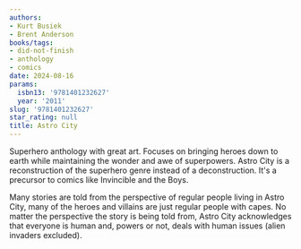 ```yaml
---
authors:
- Kurt Busiek
- Brent Anderson
books/tags:
- did-not-finish
- anthology
- comics
date: 2024-08-16
params:
  isbn13: '9781401232627'
  year: '2011'
slug: '9781401232627'
star_rating: null
title: Astro City
---
```


Superhero anthology with great art. Focuses on bringing heroes down to earth while maintaining the wonder and awe of superpowers. Astro City is a reconstruction of the superhero genre instead of a deconstruction. It's a precursor to comics like Invincible and the Boys. 

<!--more-->

Many stories are told from the perspective of regular people living in Astro City, many of the heroes and villains are just regular people with capes. No matter the perspective the story is being told from, Astro City acknowledges that everyone is human and, powers or not, deals with human issues (alien invaders excluded).